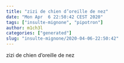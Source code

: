 ```yaml
---
title: "zizi de chien d’oreille de nez"
date: "Mon Apr  6 22:50:42 CEST 2020"
tags: ["insulte-mignone", "pipotron"]
author: m1ch3l
categories: ["generated"]
slug: "insulte-mignone/2020-04-06-22:50:42"
---
```


zizi de chien d’oreille de nez
